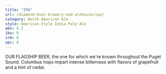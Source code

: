 ```yaml
---
title: "IPA"
url: /diamond-knot-brewery-and-alehouse/ipa/
category: North American Ale
style: American-Style India Pale Ale
abv: 6.2
ibu: 0
srm: 0
upc: 0
---
```

OUR FLAGSHIP BEER, the one for which we're known throughout the Puget Sound. Columbus hops impart intense bitterness with flavors of grapefruit and a hint of cedar.
